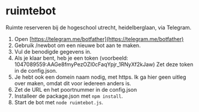 # ruimtebot
Ruimte reserveren bij de hogeschool utrecht, heidelberglaan, via Telegram.

1. Open [https://telegram.me/botfather](https://telegram.me/botfather)
1. Gebruik /newbot om een nieuwe bot aan te maken.
1. Vul de benodigde gegevens in.
1. Als je klaar bent, heb je een token (voorbeeld: 1047089559:AAGe8fmyPezOZl0cFaqYpjr_1RNyXf2kJaw) Zet deze token in de config.json.
1. Je hebt ook een domein naam nodig, met https. Ik ga hier geen uitleg over maken, omdat dit voor iedereen anders is.
1. Zet de URL en het poortnummer in de config.json
1. Installeer de package.json met `npm install`.
1. Start de bot met `node ruimtebot.js`.
